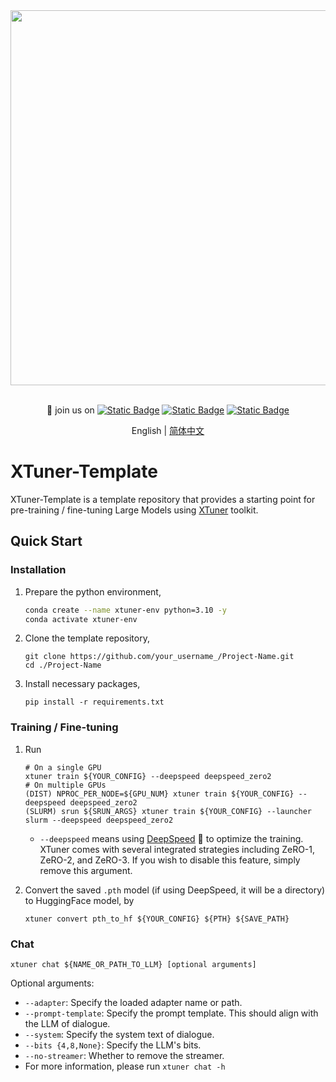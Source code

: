 <div align="center">
  <img src="https://github.com/InternLM/lmdeploy/assets/36994684/0cf8d00f-e86b-40ba-9b54-dc8f1bc6c8d8" width="600"/>
  <br /><br />

👋 join us on [![Static Badge](https://img.shields.io/badge/-grey?style=social&logo=wechat&label=WeChat)](https://cdn.vansin.top/internlm/xtuner.jpg)
[![Static Badge](https://img.shields.io/badge/-grey?style=social&logo=twitter&label=Twitter)](https://twitter.com/intern_lm)
[![Static Badge](https://img.shields.io/badge/-grey?style=social&logo=discord&label=Discord)](https://discord.gg/xa29JuW87d)

English | [简体中文](README_zh-CN.md)

</div>

# XTuner-Template

XTuner-Template is a template repository that provides a starting point for pre-training / fine-tuning Large Models using [XTuner](https://github.com/InternLM/xtuner) toolkit.

## Quick Start

### Installation

1. Prepare the python environment,

   ```bash
   conda create --name xtuner-env python=3.10 -y
   conda activate xtuner-env
   ```

2. Clone the template repository,

   ```shell
   git clone https://github.com/your_username_/Project-Name.git
   cd ./Project-Name
   ```

3. Install necessary packages,

   ```shell
   pip install -r requirements.txt
   ```

### Training / Fine-tuning

1. Run

   ```shell
   # On a single GPU
   xtuner train ${YOUR_CONFIG} --deepspeed deepspeed_zero2
   # On multiple GPUs
   (DIST) NPROC_PER_NODE=${GPU_NUM} xtuner train ${YOUR_CONFIG} --deepspeed deepspeed_zero2
   (SLURM) srun ${SRUN_ARGS} xtuner train ${YOUR_CONFIG} --launcher slurm --deepspeed deepspeed_zero2
   ```

   - `--deepspeed` means using [DeepSpeed](https://github.com/microsoft/DeepSpeed) 🚀 to optimize the training. XTuner comes with several integrated strategies including ZeRO-1, ZeRO-2, and ZeRO-3. If you wish to disable this feature, simply remove this argument.

2. Convert the saved `.pth` model (if using DeepSpeed, it will be a directory) to HuggingFace model, by

   ```shell
   xtuner convert pth_to_hf ${YOUR_CONFIG} ${PTH} ${SAVE_PATH}
   ```

### Chat

```shell
xtuner chat ${NAME_OR_PATH_TO_LLM} [optional arguments]
```

Optional arguments:

- `--adapter`: Specify the loaded adapter name or path.
- `--prompt-template`: Specify the prompt template. This should align with the LLM of dialogue.
- `--system`: Specify the system text of dialogue.
- `--bits {4,8,None}`: Specify the LLM's bits.
- `--no-streamer`: Whether to remove the streamer.
- For more information, please run `xtuner chat -h`
